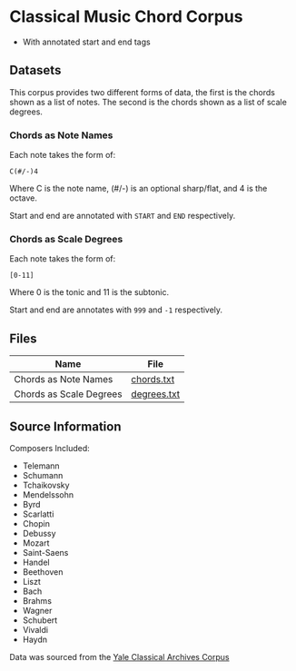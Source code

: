 # Classical Music Chord Corpus
- With annotated start and end tags

## Datasets

This corpus provides two different forms of data, the first is the chords shown as a list of notes. The second is the chords shown as a list of scale degrees.



### Chords as Note Names

Each note takes the form of:

`C(#/-)4`

Where C is the note name, (#/-) is an optional sharp/flat, and 4 is the octave.

Start and end are annotated with `START` and `END` respectively.

### Chords as Scale Degrees

Each note takes the form of:

`[0-11]`

Where 0 is the tonic and 11 is the subtonic.

Start and end are annotates with `999` and `-1` respectively.

## Files

| Name | File |
|------|------|
|Chords as Note Names | [chords.txt](./data/chords.txt) |
|Chords as Scale Degrees | [degrees.txt](./data/degrees.txt) |


## Source Information

Composers Included:
- Telemann
- Schumann
- Tchaikovsky
- Mendelssohn
- Byrd
- Scarlatti
- Chopin
- Debussy
- Mozart
- Saint-Saens
- Handel
- Beethoven
- Liszt
- Bach
- Brahms
- Wagner
- Schubert
- Vivaldi
- Haydn

Data was sourced from the [Yale Classical Archives Corpus](https://ycac.yale.edu/)